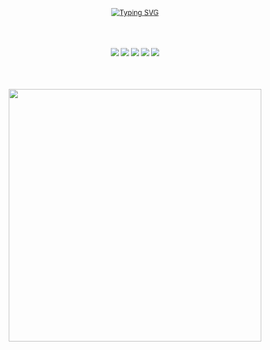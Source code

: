 <p align="center">
  <a href="https://git.io/typing-svg">
    <img src="https://readme-typing-svg.demolab.com?font=Fira+Code&duration=3000&pause=200&color=46F767&center=true&multiline=true&width=435&height=70&lines=Welcome+to+my+GITHUB!;I'm+Logicsurgeon." alt="Typing SVG" />
  </a>
</p>
<br>
<br>
<p align="center">
  <img src="https://img.shields.io/badge/HTML5-E34F26?style=for-the-badge&logo=html5&logoColor=white"/>
  <img src="https://img.shields.io/badge/CSS3-1572B6?style=for-the-badge&logo=css3&logoColor=white"/>
  <img src="https://img.shields.io/badge/Git-F05032?style=for-the-badge&logo=git&logoColor=white"/>
  <img src="https://img.shields.io/badge/GitHub-181717?style=for-the-badge&logo=github&logoColor=white"/>
  <img src="https://img.shields.io/badge/Status-Beginner-gray?style=for-the-badge"/>
</p>
<br>
<br>
<p align="center">
  <img src="https://github-readme-stats.vercel.app/api?username=logicsurgeon&show_icons=true&theme=default&title_color=3498db&text_color=333&bg_color=ffffff&hide_title=false&hide_rank=false&count_private=true" width="500"/>
</p>
